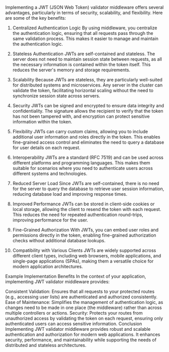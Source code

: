 Implementing a JWT (JSON Web Token) validator middleware offers several advantages, particularly in terms of security, scalability, and flexibility. Here are some of the key benefits:

1. Centralized Authentication Logic
By using middleware, you centralize the authentication logic, ensuring that all requests pass through the same validation process. This makes it easier to manage and maintain the authentication logic.

2. Stateless Authentication
JWTs are self-contained and stateless. The server does not need to maintain session state between requests, as all the necessary information is contained within the token itself. This reduces the server's memory and storage requirements.

3. Scalability
Because JWTs are stateless, they are particularly well-suited for distributed systems and microservices. Any server in the cluster can validate the token, facilitating horizontal scaling without the need to synchronize session state across servers.

4. Security
JWTs can be signed and encrypted to ensure data integrity and confidentiality. The signature allows the recipient to verify that the token has not been tampered with, and encryption can protect sensitive information within the token.

5. Flexibility
JWTs can carry custom claims, allowing you to include additional user information and roles directly in the token. This enables fine-grained access control and eliminates the need to query a database for user details on each request.

6. Interoperability
JWTs are a standard (RFC 7519) and can be used across different platforms and programming languages. This makes them suitable for scenarios where you need to authenticate users across different systems and technologies.

7. Reduced Server Load
Since JWTs are self-contained, there is no need for the server to query the database to retrieve user session information, reducing database load and improving response times.

8. Improved Performance
JWTs can be stored in client-side cookies or local storage, allowing the client to resend the token with each request. This reduces the need for repeated authentication round-trips, improving performance for the user.

9. Fine-Grained Authorization
With JWTs, you can embed user roles and permissions directly in the token, enabling fine-grained authorization checks without additional database lookups.

10. Compatibility with Various Clients
JWTs are widely supported across different client types, including web browsers, mobile applications, and single-page applications (SPAs), making them a versatile choice for modern application architectures.

Example Implementation Benefits
In the context of your application, implementing JWT validator middleware provides:

Consistent Validation: Ensures that all requests to your protected routes (e.g., accessing user lists) are authenticated and authorized consistently.
Ease of Maintenance: Simplifies the management of authentication logic, as changes need to be made in one place (the middleware) rather than across multiple controllers or actions.
Security: Protects your routes from unauthorized access by validating the token on each request, ensuring only authenticated users can access sensitive information.
Conclusion
Implementing JWT validator middleware provides robust and scalable authentication and authorization for modern web applications. It enhances security, performance, and maintainability while supporting the needs of distributed and stateless architectures.
